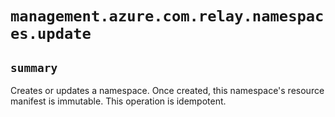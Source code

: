 # `management.azure.com.relay.namespaces.update`

## `summary`
Creates or updates a namespace. Once created, this namespace's resource manifest is immutable. This operation is idempotent.


